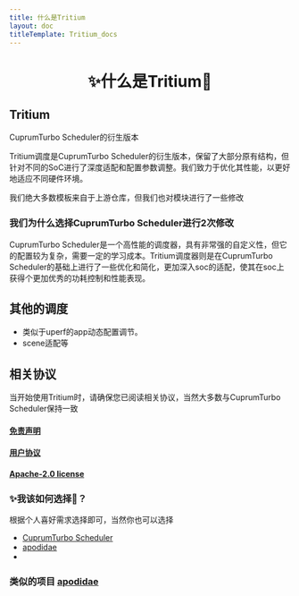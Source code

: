 ```yaml
---
title: 什么是Tritium
layout: doc
titleTemplate: Tritium_docs
---
```



<div align="center">

#  ✨什么是Tritium🤔

</div>


## Tritium
CuprumTurbo Scheduler的衍生版本

Tritium调度是CuprumTurbo Scheduler的衍生版本，保留了大部分原有结构，但针对不同的SoC进行了深度适配和配置参数调整。我们致力于优化其性能，以更好地适应不同硬件环境。

我们绝大多数模板来自于上游仓库，但我们也对模块进行了一些修改

### 我们为什么选择CuprumTurbo Scheduler进行2次修改

CuprumTurbo Scheduler是一个高性能的调度器，具有非常强的自定义性，但它的配置较为复杂，需要一定的学习成本。Tritium调度器则是在CuprumTurbo Scheduler的基础上进行了一些优化和简化，更加深入soc的适配，使其在soc上获得个更加优秀的功耗控制和性能表现。

## 其他的调度
* 类似于uperf的app动态配置调节。
* scene适配等
  
## 相关协议 
当开始使用Tritium时，请确保您已阅读相关协议，当然大多数与CuprumTurbo Scheduler保持一致
#### [免责声明](/disclaimer.md)
#### [用户协议](/agreement.md)
#### [Apache-2.0 license](https://github.com/NightRainMilkyWay/Tritium/blob/main/LICENSE)

### ✨我该如何选择🤔？
根据个人喜好需求选择即可，当然你也可以选择
- [CuprumTurbo Scheduler](https://github.com/chenzyadb/CuprumTurbo-Scheduler)
- [apodidae](https://apodidae.nalanyinyun.top/)
- 
### 类似的项目 [apodidae](https://apodidae.nalanyinyun.top/)




